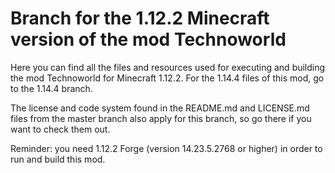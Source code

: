# Branch for the 1.12.2 Minecraft version of the mod Technoworld

Here you can find all the files and resources used for executing and building the mod Technoworld for Minecraft 1.12.2. For the 1.14.4 files of this mod, go to the 1.14.4 branch.

The license and code system found in the README.md and LICENSE.md files from the master branch also apply for this branch, so go there if you want to check them out.

Reminder: you need 1.12.2 Forge (version 14.23.5.2768 or higher) in order to run and build this mod.
